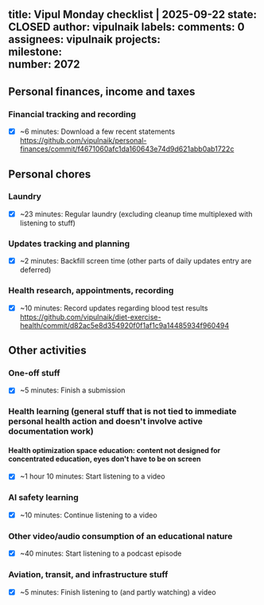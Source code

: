 title:	Vipul Monday checklist | 2025-09-22
state:	CLOSED
author:	vipulnaik
labels:	
comments:	0
assignees:	vipulnaik
projects:	
milestone:	
number:	2072
--
## Personal finances, income and taxes

### Financial tracking and recording

- [x] ~6 minutes: Download a few recent statements https://github.com/vipulnaik/personal-finances/commit/f4671060afc1da160643e74d9d621abb0ab1722c

## Personal chores

### Laundry

- [x] ~23 minutes: Regular laundry (excluding cleanup time multiplexed with listening to stuff)

### Updates tracking and planning

- [x] ~2 minutes: Backfill screen time (other parts of daily updates entry are deferred)

### Health research, appointments, recording

- [x] ~10 minutes: Record updates regarding blood test results https://github.com/vipulnaik/diet-exercise-health/commit/d82ac5e8d354920f0f1af1c9a14485934f960494

## Other activities

### One-off stuff

- [x] ~5 minutes: Finish a submission

### Health learning (general stuff that is not tied to immediate personal health action and doesn't involve active documentation work)

#### Health optimization space education: content not designed for concentrated education, eyes don't have to be on screen

- [x] ~1 hour 10 minutes: Start listening to a video

### AI safety learning

- [x] ~10 minutes: Continue listening to a video

### Other video/audio consumption of an educational nature

- [x] ~40 minutes: Start listening to a podcast episode

### Aviation, transit, and infrastructure stuff

- [x] ~5 minutes: Finish listening to (and partly watching) a video
